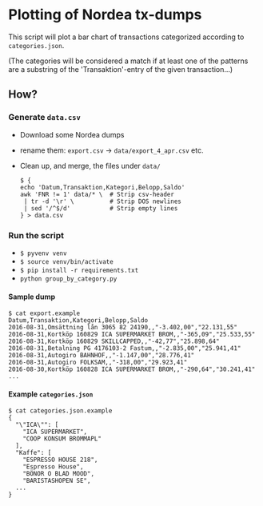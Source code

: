 # Plotting of Nordea tx-dumps

This script will plot a bar chart of transactions categorized according to `categories.json`.

(The categories will be considered a match if at least one of the patterns are a substring of the 'Transaktion'-entry of the given transaction...)

## How?

### Generate `data.csv`

- Download some Nordea dumps
 - rename them: `export.csv` -> `data/export_4_apr.csv` etc.
- Clean up, and merge, the files under `data/`

    ```
    $ {
    echo 'Datum,Transaktion,Kategori,Belopp,Saldo'
    awk 'FNR != 1' data/* \  # Strip csv-header
     | tr -d '\r' \          # Strip DOS newlines
     | sed '/^$/d'           # Strip empty lines
    } > data.csv
    ```

### Run the script
- `$ pyvenv venv`
- `$ source venv/bin/activate`
- `$ pip install -r requirements.txt`
- `python group_by_category.py`

#### Sample dump

    $ cat export.example
	Datum,Transaktion,Kategori,Belopp,Saldo
	2016-08-31,Omsättning lån 3065 82 24190,,"-3.402,00","22.131,55"
	2016-08-31,Kortköp 160829 ICA SUPERMARKET BROM,,"-365,09","25.533,55"
	2016-08-31,Kortköp 160829 SKILLCAPPED,,"-42,77","25.898,64"
	2016-08-31,Betalning PG 4176103-2 Fastum,,"-2.835,00","25.941,41"
	2016-08-31,Autogiro BAHNHOF,,"-1.147,00","28.776,41"
	2016-08-31,Autogiro FOLKSAM,,"-318,00","29.923,41"
	2016-08-30,Kortköp 160828 ICA SUPERMARKET BROM,,"-290,64","30.241,41"
	...

#### Example `categories.json`

    $ cat categories.json.example
	{
	  "\"ICA\"": [
	    "ICA SUPERMARKET",
	    "COOP KONSUM BROMMAPL"
	  ],
	  "Kaffe": [
	    "ESPRESSO HOUSE 218",
	    "Espresso House",
	    "BÖNOR O BLAD MOOD",
	    "BARISTASHOPEN SE",
      ...
    }
